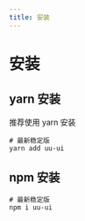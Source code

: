 ```yaml
---
title: 安装
---
```


# 安装

## yarn 安装

推荐使用 yarn 安装

```shell script
# 最新稳定版
yarn add uu-ui
```

## npm 安装

```shell script
# 最新稳定版
npm i uu-ui
```
